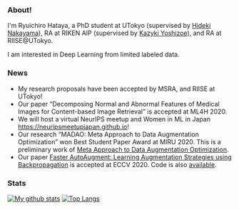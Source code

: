 ### About!

I'm Ryuichiro Hataya, a PhD student at UTokyo (supervised by [Hideki Nakayama](https://twitter.com/n_hidekey)), RA at RIKEN AIP (supervised by [Kazyki Yoshizoe](https://sites.google.com/site/kyoshizoe/)), and RA at RIISE@UTokyo.

I am interested in Deep Learning from limited labeled data.

### News

* My research proposals have been accepted by MSRA, and RIISE at UTokyo!
* Our paper “Decomposing Normal and Abnormal Features of Medical Images for Content-based Image Retrieval” is accepted at ML4H 2020.
* We will host a virtual NeurIPS meetup and Women in ML in Japan https://neuripsmeetupjapan.github.io!
* Our research “MADAO: Meta Approach to Data Augmentation Optimization” won Best Student Paper Award at MIRU 2020. This is a preliminary work of [Meta Approach to Data Augmentation Optimization](https://arxiv.org/abs/2006.07965).
* Our paper [Faster AutoAugment: Learning Augmentation Strategies using Backpropagation](https://arxiv.org/abs/1911.06987) is accepted at ECCV 2020. Code is also [available](https://github.com/moskomule/dda/tree/fasteraa/faster_autoaugment).

### Stats

[![My github stats](https://github-readme-stats.vercel.app/api?username=moskomule&count_private=true)](https://github.com/anuraghazra/github-readme-stats) [![Top Langs](https://github-readme-stats.vercel.app/api/top-langs/?username=moskomule&hide=javascript,html,css,jupyter%20notebook)](https://github.com/anuraghazra/github-readme-stats)
